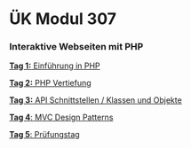 # ÜK Modul 307

### Interaktive Webseiten mit PHP

[**Tag 1:** Einführung in PHP](/ilv.307/01-modul-307)

[**Tag 2:** PHP Vertiefung](/ilv.307/02-modul-307)

[**Tag 3:** API Schnittstellen / Klassen und Objekte](/ilv.307/03-modul-307)

[**Tag 4**: MVC Design Patterns](/ilv.307/04-modul-307)

[**Tag 5**: Prüfungstag](/ilv.307/05-modul-307)
<!--stackedit_data:
eyJoaXN0b3J5IjpbLTE1Nzc2NjU3NTQsLTI5ODE4NzczNiwtMj
Q4ODkwNDEzLC0xNjI2NTUzMjUxLC04NDIzNTUyMDksMTg2OTY1
ODk0MCw5OTgwNzA1ODMsLTYxNDMzMzg1MSwtMTEwMTE2MzAyMi
w0MDkwNTEzNjQsMTk1OTAxMzA4NSw4OTMwMjk0NTQsLTE0NDM0
MjgxNzgsLTEzNjIwMDE2ODksMTQ2OTE4NTkyXX0=
-->
